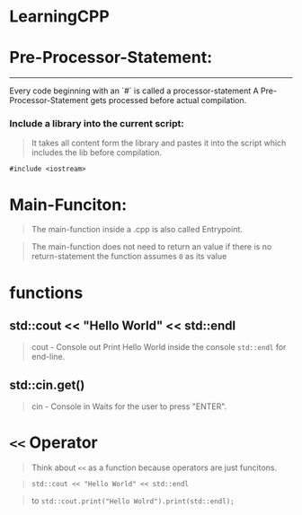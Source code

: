 # LearningCPP

# Pre-Processor-Statement:
<hr/>
Every code beginning with an `#` is called a processor-statement
A Pre-Processor-Statement gets processed before actual compilation.


### Include a library into the current script:
> It takes all content form the library and pastes it into the script which includes the lib before compilation.
```
#include <iostream>
```

# Main-Funciton:
> The main-function inside a .cpp is also called Entrypoint.

> The main-function does not need to return an value if there is no return-statement the function assumes `0` as its value

# functions

## std::cout << "Hello World" << std::endl
> cout - Console out
Print Hello World inside the console `std::endl` for end-line. 

## std::cin.get()
> cin - Console in
Waits for the user to press "ENTER".

# `<<` Operator
> Think about `<<` as a function because operators are just funcitons.

> `std::cout << "Hello World" << std::endl` 

>  to `std::cout.print("Hello Wolrd").print(std::endl);`